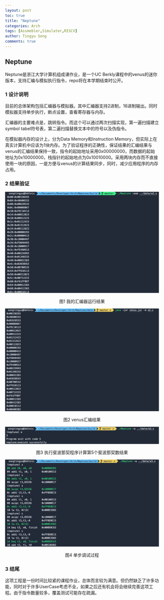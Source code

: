 ```yaml
---
layout: post
toc: true
title: "Neptune"
categories: Arch
tags: [Assmebler,Simulater,RISCV]
author: Tingyu Song 
comments: true
---
```


## Neptune 

Neptune是浙江大学计算机组成课作业，是一个UC Berkly课程中的venus的迷你版本，支持汇编与模拟执行指令，repo将在本学期结束时公开。

### 1 设计说明

目前的总体架构包括汇编器与模拟器。其中汇编器支持2进制，16进制输出。同时模拟器支持单步执行，断点设置，查看寄存器与内存。

汇编器的主要难点是，跳转指令。而这个可以通过两次扫描实现，第一遍扫描建立symbol tabel符号表，第二遍扫描替换文本中的符号以及伪指令。

在模拟器内存的设计上，分为Data Memory和Instruction Memory，但实际上在真实计算机中应该为1块内存。为了验证程序的正确性，保证结果的汇编结果与venus的汇编结果保持一致，指令的起始地址采用0x00000000，而数据的起始地址为0x10000000，栈指针的起始地点为0x10010000。采用两块内存而不直接使用一块的原因，一是方便与venus的计算结果同步，同时，减少应用程序的内存占用。

### 2 结果验证

![](/assets/neptune/asm_res.png)

<center>图1 我的汇编器运行结果</center>

![](/assets/neptune/venus_asm.png)

<center>图2 venus汇编结果</center>

![](/assets/neptune/exe.png)

<center>图3 执行斐波那契程序计算第5个斐波那契数结果</center>

![](/assets/neptune/step.png)

<center>图4 单步调试过程</center>

### 3 结尾

这项工程是一份时间比较紧的课程作业，总体而言较为满意。但仍然缺乏了许多功能，同时对于许多UserCase考虑不全，如果之后还有机会将会继续完善这项工程。由于指令数量较多，覆盖测试可能存在疏漏。